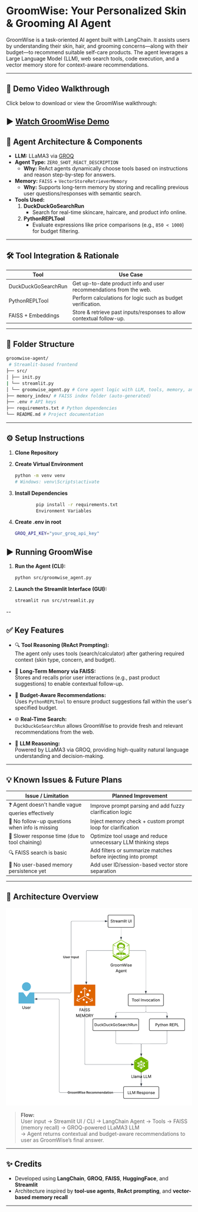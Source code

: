 # GroomWise: Your Personalized Skin & Grooming AI Agent

GroomWise is a task-oriented AI agent built with LangChain. It assists users by understanding their skin, hair, and grooming concerns—along with their budget—to recommend suitable self-care products. The agent leverages a Large Language Model (LLM), web search tools, code execution, and a vector memory store for context-aware recommendations.

---
## 🎥 Demo Video Walkthrough

Click below to download or view the GroomWise walkthrough:

▶️ [Watch GroomWise Demo](groomwise-demo.mp4)
---
## 🚀 Agent Architecture & Components

- **LLM:** LLaMA3 via [GROQ](https://console.groq.com/)
- **Agent Type:** `ZERO_SHOT_REACT_DESCRIPTION`
  - **Why:** ReAct agents dynamically choose tools based on instructions and reason step-by-step for answers.
- **Memory:** `FAISS` + `VectorStoreRetrieverMemory`
  - **Why:** Supports long-term memory by storing and recalling previous user questions/responses with semantic search.
- **Tools Used:**
  1. **DuckDuckGoSearchRun**  
     - Search for real-time skincare, haircare, and product info online.
  2. **PythonREPLTool**  
     - Evaluate expressions like price comparisons (e.g., `850 < 1000`) for budget filtering.

---

## 🛠️ Tool Integration & Rationale

| Tool                | Use Case                                                             |
|---------------------|----------------------------------------------------------------------|
| DuckDuckGoSearchRun | Get up-to-date product info and user recommendations from the web.   |
| PythonREPLTool      | Perform calculations for logic such as budget verification.          |
| FAISS + Embeddings  | Store & retrieve past inputs/responses to allow contextual follow-up. |

---

## 🧱 Folder Structure

```bash
groomwise-agent/
 # Streamlit-based frontend 
├── src/
│ ├── init.py
| └── streamlit.py
│ └── groomwise_agent.py # Core agent logic with LLM, tools, memory, and CLI loop
├── memory_index/ # FAISS index folder (auto-generated)
├── .env # API keys
├── requirements.txt # Python dependencies
└── README.md # Project documentation
```
---
## ⚙️ Setup Instructions

1. **Clone Repository**
2. **Create Virtual Environment**
   ```bash
   python -m venv venv
   # Windows: venv\Scripts\activate
   ```

3. **Install Dependencies**

    ```bash
            pip install -r requirements.txt
            Environment Variables
    ```
4. **Create .env in root**

    ```bash
    GROQ_API_KEY="your_groq_api_key"
    ```
## ▶️ Running GroomWise

1.  **Run the Agent (CLI):**
    ```bash
    python src/groomwise_agent.py
    ```

2.  **Launch the Streamlit Interface (GUI):**
    ```bash
    streamlit run src/streamlit.py
    ```
--

## ✅ Key Features

- 🔍 **Tool Reasoning (ReAct Prompting):**  
  The agent only uses tools (search/calculator) after gathering required context (skin type, concern, and budget).

- 🧠 **Long-Term Memory via FAISS:**  
  Stores and recalls prior user interactions (e.g., past product suggestions) to enable contextual follow-up.

- 🔢 **Budget-Aware Recommendations:**  
  Uses `PythonREPLTool` to ensure product suggestions fall within the user's specified budget.

- 🌐 **Real-Time Search:**  
  `DuckDuckGoSearchRun` allows GroomWise to provide fresh and relevant recommendations from the web.

- 🤖 **LLM Reasoning:**  
  Powered by LLaMA3 via GROQ, providing high-quality natural language understanding and decision-making.

---
## 💡 Known Issues & Future Plans

| Issue / Limitation                                | Planned Improvement                                                   |
|---------------------------------------------------|------------------------------------------------------------------------|
| ❓ Agent doesn't handle vague queries effectively  | Improve prompt parsing and add fuzzy clarification logic               |
| 🔄 No follow-up questions when info is missing     | Inject memory check + custom prompt loop for clarification             |
| 🐢 Slower response time (due to tool chaining)     | Optimize tool usage and reduce unnecessary LLM thinking steps          |
| 🔍 FAISS search is basic                          | Add filters or summarize matches before injecting into prompt          |
| 🔐 No user-based memory persistence yet            | Add user ID/session-based vector store separation                      |


---

## 📐 Architecture Overview

![GroomWise Architecture](./GroomWise.png)

> **Flow:**  
> User input → Streamlit UI / CLI → LangChain Agent → Tools → FAISS (memory recall) → GROQ-powered LLaMA3 LLM  
> → Agent returns contextual and budget-aware recommendations to user as GroomWise’s final answer.

---

## ✨ Credits

- Developed using **LangChain**, **GROQ**, **FAISS**, **HuggingFace**, and **Streamlit**
- Architecture inspired by **tool-use agents**, **ReAct prompting**, and **vector-based memory recall**

---
